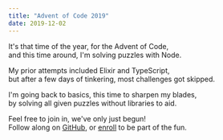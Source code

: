 ```yaml
---
title: "Advent of Code 2019"
date: 2019-12-02
---
```


It's that time of the year, for the Advent of Code, <br>
and this time around, I'm solving puzzles with Node.

My prior attempts included Elixir and TypeScript, <br>
but after a few days of tinkering, most challenges got skipped.

I'm going back to basics, this time to sharpen my blades, <br>
by solving all given puzzles without libraries to aid.

Feel free to join in, we've only just begun! <br>
Follow along on [GitHub](https://github.com/sebastiandedeyne/advent-of-code-2019), or [enroll](http://adventofcode.com/) to be part of the fun.
